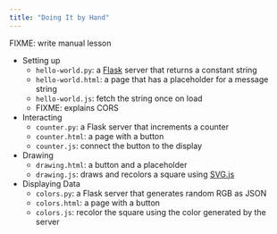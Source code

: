 ```yaml
---
title: "Doing It by Hand"
---
```


FIXME: write manual lesson

-   Setting up
    -   `hello-world.py`: a [Flask][flask] server that returns a constant string
    -   `hello-world.html`: a page that has a placeholder for a message string
    -   `hello-world.js`: fetch the string once on load
    -   FIXME: explains CORS
-   Interacting
    -   `counter.py`: a Flask server that increments a counter
    -   `counter.html`: a page with a button
    -   `counter.js`: connect the button to the display
-   Drawing
    -   `drawing.html`: a button and a placeholder
    -   `drawing.js`: draws and recolors a square using [SVG.js][svgjs]
-   Displaying Data
    -   `colors.py`: a Flask server that generates random RGB as JSON
    -   `colors.html`: a page with a button
    -   `colors.js`: recolor the square using the color generated by the server

[flask]: https://flask.palletsprojects.com/
[svgjs]: https://svgjs.dev/
